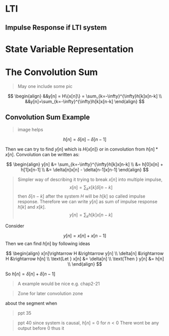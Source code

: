 # LTI 

## Impulse Response if LTI system

# State Variable Representation

# The Convolution Sum
> May one include some pic


$$ \begin{align}
&&y[n] = H\{x[n]\} = \sum_{k=-\infty}^{\infty}h[k]x[n-k] \\
&&y[n]=\sum_{k=-\infty}^{\infty}h[k]x[n-k]
\end{align} $$

## Convolution Sum Example
> image helps  

$$
h[n]=\delta[n]-\delta[n-1]
$$

Then we can try to find $y[n]$ which is $H\{x[n]\}$ or in convolution from $h[n]*x[n]$.
Convolution can be written as:

$$
\begin{align}
y[n] &= \sum_{k=-\infty}^{\infty}h[k]x[n-k] \\
&= h[0]x[n] + h[1]x[n-1] \\
&= \delta[n]x[n] - \delta[n-1]x[n-1]
\end{align}
$$


> Simpler way of describing it 
> trying to break $x[n]$ into multiple impulse,$$x[n] = \sum_k x[k]\delta[n-k]$$
then $\delta[n-k]$ after the system $H$ will be $h[k]$ so called impulse response. Therefore we can write $y[n]$ as sum of impulse response $h[k]$ and $x[k]$.
$$y[n]=\sum_k h[k]x[n-k]$$

Consider   

$$y[n] = x[n] + x[n-1]$$
Then we can find $h[n]$ by following ideas

$$ \begin{align} 
x[n]\rightarrow H &\rightarrow y[n] \\
\delta[n] &\rightarrow H &\rightarrow h[n] \\
\text{Let } x[n] &= \delta[n] \\
\text{Then } y[n] &= h[n] \\
\end{align} $$

So $h[n]=\delta[n]+\delta[n-1]$

> A example would be nice e.g. chap2-21






> Zone for later convolution zone

about the segment when 
> ppt 35







> ppt 40
> since system is causal, $h[n]=0$ for $n<0$
> There wont be any output before 0 thus it


